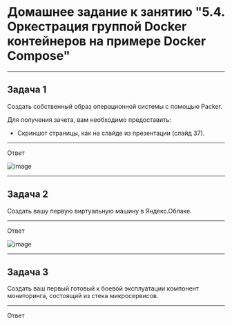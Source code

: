 # Домашнее задание к занятию "5.4. Оркестрация группой Docker контейнеров на примере Docker Compose"
---

## Задача 1

Создать собственный образ операционной системы с помощью Packer.

Для получения зачета, вам необходимо предоставить:
- Скриншот страницы, как на слайде из презентации (слайд 37).

---
Ответ

![image](https://user-images.githubusercontent.com/47698474/168276823-dadc238e-a261-4950-be24-10887f4d3468.png)


---
## Задача 2

Создать вашу первую виртуальную машину в Яндекс.Облаке.


---
Ответ

![image](https://user-images.githubusercontent.com/47698474/168282426-b4ab4534-f9c8-43c6-adeb-89d8f6b10a66.png)


---

## Задача 3

Создать ваш первый готовый к боевой эксплуатации компонент мониторинга, состоящий из стека микросервисов.


---
Ответ
